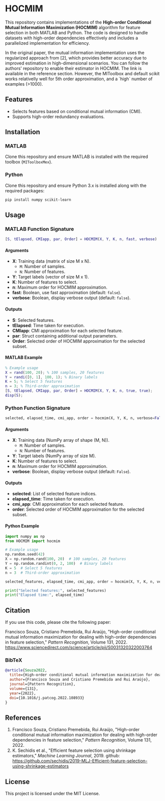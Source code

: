 # HOCMIM

This repository contains implementations of the **High-order Conditional Mutual Information Maximization (HOCMIM)** algorithm for feature selection in both MATLAB and Python. The code is designed to handle datasets with high-order dependencies effectively and includes a parallelized implementation for efficiency.

In the original paper, the mutual information implementation uses the regularized approach from [2], which provides better accuracy due to improved estimation in high-dimensional scenarios. You can follow the authors' repository to enable their estimator in HOCMIM. The link is available in the reference section. However, the MIToolbox and default scikit works relativelly well for 5th order approximation, and a `high´ number of examples (>1000).


## Features
- Selects features based on conditional mutual information (CMI).
- Supports high-order redundancy evaluations.

## Installation
### MATLAB
Clone this repository and ensure MATLAB is installed with the required toolbox (`MIToolboxMex`).

### Python
Clone this repository and ensure Python 3.x is installed along with the required packages:
```bash
pip install numpy scikit-learn
```

## Usage

### MATLAB Function Signature
```matlab
[S, tElapsed, CMIapp, par, Order] = HOCMIM(X, Y, K, n, fast, verbose)
```

#### Arguments
- **X**: Training data (matrix of size M x N).
  - `M`: Number of samples.
  - `N`: Number of features.
- **Y**: Target labels (vector of size M x 1).
- **K**: Number of features to select.
- **n**: Maximum order for HOCMIM approximation.
- **fast**: Boolean, use fast approximation (default: `false`).
- **verbose**: Boolean, display verbose output (default: `false`).

#### Outputs
- **S**: Selected features.
- **tElapsed**: Time taken for execution.
- **CMIapp**: CMI approximation for each selected feature.
- **par**: Struct containing additional output parameters.
- **Order**: Selected order of HOCMIM approximation for the selected subset.

#### MATLAB Example
```matlab
% Example usage
X = rand(100, 20); % 100 samples, 20 features
Y = randi([0, 1], 100, 1); % Binary labels
K = 5; % Select 5 features
n = 3; % Third-order approximation 
[S, tElapsed, CMIapp, par, Order] = HOCMIM(X, Y, K, n, true, true);
disp(S);
```

### Python Function Signature
```python
selected, elapsed_time, cmi_app, order = hocmim(X, Y, K, n, verbose=False)
```

#### Arguments
- **X**: Training data (NumPy array of shape (M, N)).
  - `M`: Number of samples.
  - `N`: Number of features.
- **Y**: Target labels (NumPy array of size M).
- **K**: Number of features to select.
- **n**:  Maximum order for HOCMIM approximation.
- **verbose**: Boolean, display verbose output (default: `False`).

#### Outputs
- **selected**: List of selected feature indices.
- **elapsed_time**: Time taken for execution.
- **cmi_app**: CMI approximation for each selected feature.
- **order**: Selected order of HOCMIM approximation for the selected subset.

#### Python Example
```python
import numpy as np
from HOCMIM import hocmim

# Example usage
np.random.seed(42)
X = np.random.rand(100, 20)  # 100 samples, 20 features
Y = np.random.randint(0, 2, 100)  # Binary labels
K = 5  # Select 5 features
n = 3  # Third-order approximation

selected_features, elapsed_time, cmi_app, order = hocmim(X, Y, K, n, verbose=True)

print("Selected features:", selected_features)
print("Elapsed time:", elapsed_time)
```

## Citation
If you use this code, please cite the following paper:

Francisco Souza, Cristiano Premebida, Rui Araújo, "High-order conditional mutual information maximization for dealing with high-order dependencies in feature selection," *Pattern Recognition*, Volume 131, 2022. https://www.sciencedirect.com/science/article/pii/S0031320322003764

### BibTeX
```bibtex
@article{Souza2022,
  title={High-order conditional mutual information maximization for dealing with high-order dependencies in feature selection},
  author={Francisco Souza and Cristiano Premebida and Rui Araújo},
  journal={Pattern Recognition},
  volume={131},
  year={2022},
  doi={10.1016/j.patcog.2022.108933}
}
```

## References
1. Francisco Souza, Cristiano Premebida, Rui Araújo, "High-order conditional mutual information maximization for dealing with high-order dependencies in feature selection," *Pattern Recognition*, Volume 131, 2022.
2. K. Sechidis et al., "Efficient feature selection using shrinkage estimators," *Machine Learning Journal*, 2019. github: https://github.com/sechidis/2019-MLJ-Efficient-feature-selection-using-shrinkage-estimators

## License
This project is licensed under the MIT License.
